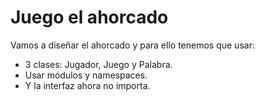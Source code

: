 # Juego el ahorcado
Vamos a diseñar el ahorcado y para ello tenemos que usar: 
  - 3 clases: Jugador, Juego y Palabra.
  - Usar módulos y namespaces.
  - Y la interfaz ahora no importa.
